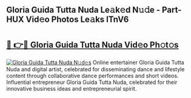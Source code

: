 ## Gloria Guida Tutta Nuda Le𝚊k𝚎d N𝚞𝚍e - Part-HUX Vid𝚎o Photos Le𝚊ks lTnV6

# <h2><a href="http://fbczyrc.evod.top/?m=Gloria+Guida+Tutta+Nuda">🔗 👉🔴 Gloria Guida Tutta Nuda Vid𝚎o Ph𝚘t𝚘s</a></h2>

[![Gloria Guida Tutta Nuda N𝚞d𝚎s](https://i.imgur.com/8V9OHl7.gif)](http://fbczyrc.evod.top/?m=Gloria+Guida+Tutta+Nuda)
Online entertainer Gloria Guida Tutta Nuda and digital artist, celebrated for disseminating dance and lifestyle content through collaborative dance performances and short videos. Influential entrepreneur Gloria Guida Tutta Nuda, celebrated for their innovative business ideas and entrepreneurial spirit. 
